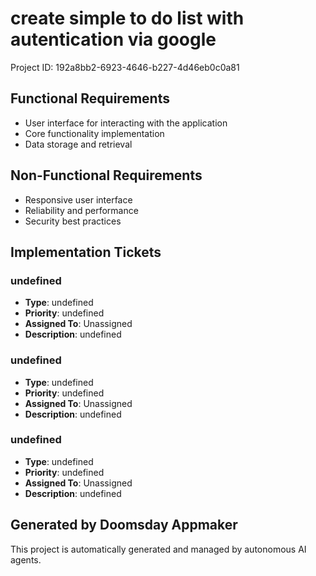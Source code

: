 # create simple to do list with autentication via google

Project ID: 192a8bb2-6923-4646-b227-4d46eb0c0a81

## Functional Requirements

- User interface for interacting with the application
- Core functionality implementation
- Data storage and retrieval

## Non-Functional Requirements

- Responsive user interface
- Reliability and performance
- Security best practices

## Implementation Tickets

### undefined
- **Type**: undefined
- **Priority**: undefined
- **Assigned To**: Unassigned
- **Description**: undefined

### undefined
- **Type**: undefined
- **Priority**: undefined
- **Assigned To**: Unassigned
- **Description**: undefined

### undefined
- **Type**: undefined
- **Priority**: undefined
- **Assigned To**: Unassigned
- **Description**: undefined


## Generated by Doomsday Appmaker
This project is automatically generated and managed by autonomous AI agents.
